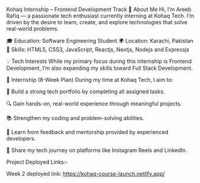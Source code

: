 Kohaq Internship – Frontend Development Track
👋 About Me
Hi, I’m Areeb Rafiq — a passionate tech enthusiast currently interning at Kohaq Tech. I’m driven by the desire to learn, create, and explore technologies that solve real-world problems.

🎓 Education: Software Engineering Student
🌍 Location: Karachi, Pakistan
🎯 Skills: HTML5, CSS3, JavaScript, Reactjs, Nextjs, Nodejs and Expressjs

💡 Tech Interests
While my primary focus during this internship is Frontend Development, I’m also expanding my skills toward Full Stack Development.

🎯 Internship (8-Week Plan)
During my time at Kohaq Tech, I aim to:

🚀 Build a strong tech portfolio by completing all assigned tasks.

🔍 Gain hands-on, real-world experience through meaningful projects.

📚 Strengthen my coding and problem-solving abilities.

🤝 Learn from feedback and mentorship provided by experienced developers.

🎥 Share my tech journey on platforms like Instagram Reels and LinkedIn.

Project Deployed Links:-

Week 2 deployed link: https://kohaq-course-launch.netlify.app/